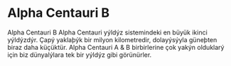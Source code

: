 # Alpha Centauri B

Alpha Centauri B Alpha Centauri yýldýz sistemindeki en büyük ikinci yýldýzdýr.
Çapý yaklaþýk bir milyon kilometredir, dolayýsýyla güneþten biraz daha küçüktür.
Alpha Centauri A & B birbirlerine çok yakýn olduklarý için biz dünyalýlara tek
bir yýldýz gibi görünürler.
